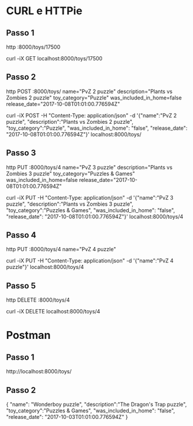 # CURL e HTTPie

## Passo 1
http :8000/toys/17500

curl -iX GET localhost:8000/toys/17500

## Passo 2
http POST :8000/toys/ name="PvZ 2 puzzle" description="Plants vs Zombies 2 puzzle" toy_category="Puzzle" was_included_in_home=false release_date="2017-10-08T01:01:00.776594Z"

curl -iX POST -H "Content-Type: application/json" -d '{"name":"PvZ
2 puzzle", "description":"Plants vs Zombies 2 puzzle",
"toy_category":"Puzzle", "was_included_in_home": "false",
"release_date": "2017-10-08T01:01:00.776594Z"}'
localhost:8000/toys/

## Passo 3
http PUT :8000/toys/4 name="PvZ 3 puzzle" description="Plants vs Zombies 3 puzzle" toy_category="Puzzles & Games" was_included_in_home=false release_date="2017-10-08T01:01:00.776594Z"

curl -iX PUT -H "Content-Type: application/json" -d '{"name":"PvZ 3 puzzle", "description":"Plants vs Zombies 3 puzzle", "toy_category":"Puzzles & Games", "was_included_in_home": "false", "release_date": "2017-10-08T01:01:00.776594Z"}' localhost:8000/toys/4

## Passo 4
http PUT :8000/toys/4 name="PvZ 4 puzzle"

curl -iX PUT -H "Content-Type: application/json" -d '{"name":"PvZ 4 puzzle"}' localhost:8000/toys/4

## Passo 5
http DELETE :8000/toys/4

curl -iX DELETE localhost:8000/toys/4

# Postman
## Passo 1
http://localhost:8000/toys/

## Passo 2
{
"name": "Wonderboy puzzle",
"description":"The Dragon's Trap puzzle",
"toy_category":"Puzzles & Games",
"was_included_in_home": "false",
"release_date": "2017-10-03T01:01:00.776594Z"
}